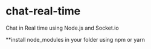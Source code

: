 # chat-real-time
Chat in Real time using Node.js and Socket.io

**install node_modules in your folder using npm or yarn
